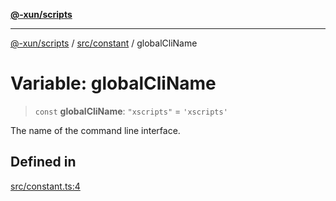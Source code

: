 [**@-xun/scripts**](../../../README.md)

***

[@-xun/scripts](../../../README.md) / [src/constant](../README.md) / globalCliName

# Variable: globalCliName

> `const` **globalCliName**: `"xscripts"` = `'xscripts'`

The name of the command line interface.

## Defined in

[src/constant.ts:4](https://github.com/Xunnamius/xscripts/blob/28c221bb8a859e69003ba2447e3f5763dc92a0ec/src/constant.ts#L4)
